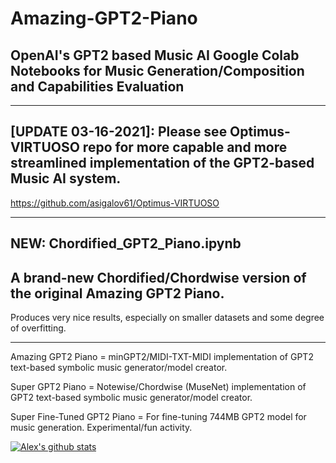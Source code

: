 # Amazing-GPT2-Piano
## OpenAI's GPT2 based Music AI Google Colab Notebooks for Music Generation/Composition and Capabilities Evaluation

***

## [UPDATE 03-16-2021]: Please see Optimus-VIRTUOSO repo for more capable and more streamlined implementation of the GPT2-based Music AI system.
https://github.com/asigalov61/Optimus-VIRTUOSO

***

## NEW: Chordified_GPT2_Piano.ipynb
## A brand-new Chordified/Chordwise version of the original Amazing GPT2 Piano.
Produces very nice results, especially on smaller datasets and some degree of overfitting.

***

Amazing GPT2 Piano = minGPT2/MIDI-TXT-MIDI implementation of GPT2 text-based symbolic music generator/model creator.

Super GPT2 Piano = Notewise/Chordwise (MuseNet) implementation of GPT2 text-based symbolic music generator/model creator.

Super Fine-Tuned GPT2 Piano = For fine-tuning 744MB GPT2 model for music generation. Experimental/fun activity.

[![Alex's github stats](https://github-readme-stats.vercel.app/api?username=asigalov61&count_private=true&show_icons=true&theme=radical)](https://github.com/anuraghazra/github-readme-stats)
